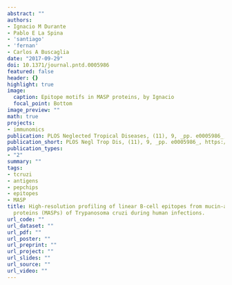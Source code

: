 ```yaml
---
abstract: ""
authors:
- Ignacio M Durante
- Pablo E La Spina
- 'santiago'
- 'fernan'
- Carlos A Buscaglia
date: "2017-09-29"
doi: 10.1371/journal.pntd.0005986
featured: false
header: {}
highlight: true
image:
  caption: Epitope motifs in MASP proteins, by Ignacio
  focal_point: Bottom
image_preview: ""
math: true
projects:
- immunomics
publication: PLOS Neglected Tropical Diseases, (11), 9, _pp. e0005986_, https://doi.org/10.1371/journal.pntd.0005986
publication_short: PLOS Negl Trop Dis, (11), 9, _pp. e0005986_, https://doi.org/10.1371/journal.pntd.0005986
publication_types:
- "2"
summary: ""
tags:
- tcruzi
- antigens
- pepchips
- epitopes
- MASP
title: High-resolution profiling of linear B-cell epitopes from mucin-associated surface
  proteins (MASPs) of Trypanosoma cruzi during human infections.
url_code: ""
url_dataset: ""
url_pdf: ""
url_poster: ""
url_preprint: ""
url_project: ""
url_slides: ""
url_source: ""
url_video: ""
---
```

